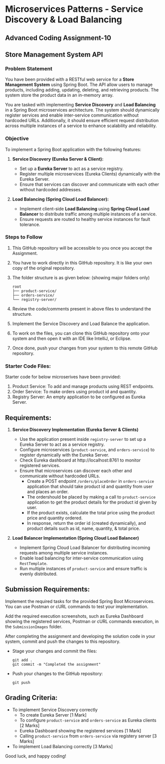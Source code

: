 # Microservices Patterns - Service Discovery & Load Balancing
## Advanced Coding Assignment-10
## Store Management System API

### Problem Statement
You have been provided with a RESTful web service for a **Store Management System** using Spring Boot. The API allow users to manage products, including adding, updating, deleting, and retrieving products. The system store the product data in an in-memory array.

You are tasked with implementing **Service Discovery** and **Load Balancing** in a Spring Boot microservices architecture. The system should dynamically register services and enable inter-service communication without hardcoded URLs. Additionally, it should ensure efficient request distribution across multiple instances of a service to enhance scalability and reliability.

### Objective
To implement a Spring Boot application with the following features:

1. **Service Discovery (Eureka Server & Client):**
   - Set up a **Eureka Server** to act as a service registry.
   - Register multiple microservices (Eureka Clients) dynamically with the Eureka Server.
   - Ensure that services can discover and communicate with each other without hardcoded addresses.

2. **Load Balancing (Spring Cloud Load Balancer):**
   - Implement client-side **Load Balancing** using **Spring Cloud Load Balancer** to distribute traffic among multiple instances of a service.
   - Ensure requests are routed to healthy service instances for fault tolerance.

### Steps to Follow
1. This GitHub repository will be accessible to you once you accept the Assignment.
2. You have to work directly in this GitHub repository. It is like your own copy of the original repository.

3. The folder structure is as given below: (showing major folders only)
   ```
   root
   ├── product-service/
   ├── orders-service/
   └── registry-server/
   ```

4. Review the code/comments present in above files to understand the structure.
5. Implement the Service Discovery and Load Balance the application.
6. To work on the files, you can clone this GitHub repository onto your system and then open it with an IDE like IntelliJ, or Eclipse.
7. Once done, push your changes from your system to this remote GitHub repository.

### Starter Code Files:
Starter code for below microserives have been provided:
1. Product Service: To add and manage products using REST endpoints.
2. Order Service: To make orders using product id and quantity.
3. Registry Server: An empty application to be configured as Eureka Server.


## Requirements:
1. **Service Discovery Implementation (Eureka Server & Clients)**
   - Use the application present inside `registry-server` to set up a Eureka Server to act as a service registry.
   - Configure microservices (`product-service`, and `orders-service`) to register dynamically with the Eureka Server.
   - Check Eureka dashboard at http://localhost:8761 to monitor registered services.
   - Ensure that microservices can discover each other and communicate without hardcoded URLs.
     - Create a POST endpoint `/orders/placeOrder` in `orders-service` application that should take product id and quantity from user and places an order.
     - The ordershould be placed by making a call to `product-service` application to get the product details for the product id given by user.
     - If the product exists, calculate the total price using the product price and quantity ordered.
     - In response, return the order id (created dynamically), and product details such as id, name, quantity, & total price.

2. **Load Balancer Implementation (Spring Cloud Load Balancer)**
   - Implement Spring Cloud Load Balancer for distributing incoming requests among multiple service instances.
   - Enable load balancing for inter-service communication using `RestTemplate`.
   - Run multiple instances of `product-service` and ensure traffic is evenly distributed.


## Submission Requirements:
Implement the required tasks for the provided Spring Boot Microservices. You can use Postman or cURL commands to test your implementation.

Add the required execution screenshots, such as Eureka Dashboard showing the registered services, Postman or cURL commands execution, in the `SubmissionImages` folder.

After completing the assignment and developing the solution code in your system, commit and push the changes to this repository. 
  - Stage your changes and commit the files:
    ```
    git add .
    git commit -m "Completed the assignment"
    ```
  - Push your changes to the GitHub repository:
    ```
    git push
    ```

## Grading Criteria:
- To implement Service Discovery correctly
  - To create Eureka Server [1 Mark]
  - To configure `product-service` and `orders-service` as Eureka clients [2 Marks]
  - Eureka Dashboard showing the registered services [1 Mark]
  - Calling `product-service` from `orders-service` via registery server [3 Marks]
- To implement Load Balancing correctly [3 Marks]

Good luck, and happy coding!
